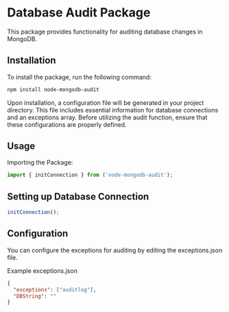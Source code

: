 # Database Audit Package

This package provides functionality for auditing database changes in MongoDB.

## Installation

To install the package, run the following command:

```bash
npm install node-mongodb-audit
```

Upon installation, a configuration file will be generated in your project directory. This file includes essential information for database connections and an exceptions array. Before utilizing the audit function, ensure that these configurations are properly defined.

## Usage
Importing the Package:

```js
import { initConnection } from ('node-mongodb-audit'); 
```

## Setting up Database Connection

```js
initConnection();
```

## Configuration

You can configure the exceptions for auditing by editing the exceptions.json file.

Example exceptions.json
```json
{
  "exceptions": ["auditlog"],
  "DBString": ""
}
```
